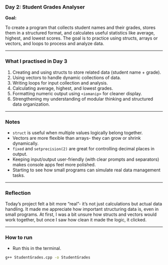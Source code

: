 ### Day 2: Student Grades Analyser

**Goal:**

To create a program that collects student names and their grades, stores them in a structured format, and calculates useful statistics like average, highest, and lowest scores.
The goal is to practice using structs, arrays or vectors, and loops to process and analyze data.

---

### What I practised in Day 3
1. Creating and using structs to store related data (student name + grade).
2. Using vectors to handle dynamic collections of data.
3. Writing loops for input collection and analysis.
4. Calculating average, highest, and lowest grades.
5. Formatting numeric output using `<iomanip>` for cleaner display.
6. Strengthening my understanding of modular thinking and structured data organization.

---

### Notes
-  `struct` is useful when multiple values logically belong together.
- Vectors are more flexible than arrays- they can grow or shrink dynamically.
- `fixed` and `setprecision(2)` are great for controlling decimal places in output.
- Keeping input/output user-friendly (with clear prompts and separators) makes console apps feel more polished.
- Starting to see how small programs can simulate real data management tasks.

---

### Reflection
Today’s project felt a bit more “real”- it’s not just calculations but actual data handling.
It made me appreciate how important structuring data is, even in small programs.
At first, I was a bit unsure how structs and vectors would work together, but once I saw how clean it made the logic, it clicked.

---

### How to run
- Run this in the terminal.
```bash
g++ StudentGrades.cpp -o StudentGrades